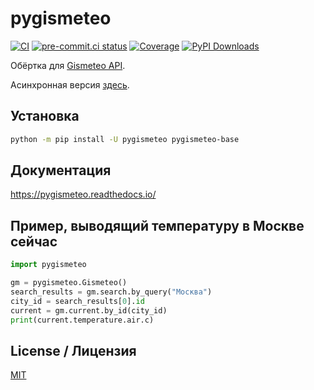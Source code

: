 # pygismeteo

[![CI](https://github.com/monosans/pygismeteo/actions/workflows/ci.yml/badge.svg?branch=main&event=push)](https://github.com/monosans/pygismeteo/actions/workflows/ci.yml?query=event%3Apush+branch%3Amain)
[![pre-commit.ci status](https://results.pre-commit.ci/badge/github/monosans/pygismeteo/main.svg)](https://results.pre-commit.ci/latest/github/monosans/pygismeteo/main)
[![Coverage](https://img.shields.io/codecov/c/github/monosans/pygismeteo/main?logo=codecov)](https://codecov.io/gh/monosans/pygismeteo)
[![PyPI Downloads](https://img.shields.io/pypi/dm/pygismeteo?logo=pypi)](https://pypi.org/project/pygismeteo/)

Обёртка для [Gismeteo API](https://gismeteo.ru/api/).

Асинхронная версия [здесь](https://github.com/monosans/aiopygismeteo).

## Установка

```bash
python -m pip install -U pygismeteo pygismeteo-base
```

## Документация

<https://pygismeteo.readthedocs.io/>

## Пример, выводящий температуру в Москве сейчас

```python
import pygismeteo

gm = pygismeteo.Gismeteo()
search_results = gm.search.by_query("Москва")
city_id = search_results[0].id
current = gm.current.by_id(city_id)
print(current.temperature.air.c)
```

## License / Лицензия

[MIT](https://github.com/monosans/pygismeteo/blob/main/LICENSE)

